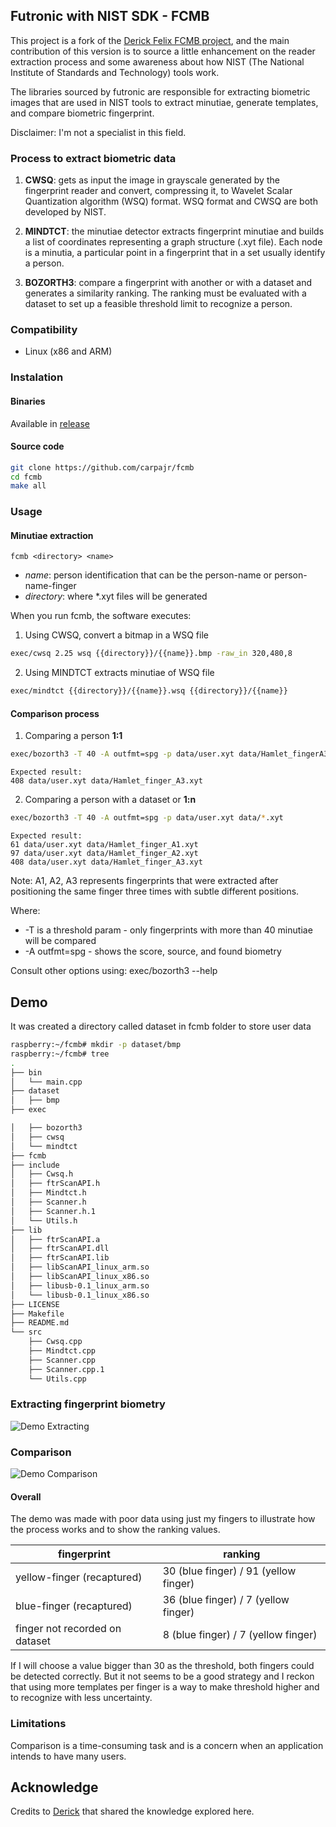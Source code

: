 ## Futronic with NIST SDK - FCMB

This project is a fork of the [Derick Felix FCMB project](https://github.com/derickfelix/fcmb/releases), and the main contribution of this version is to source a little enhancement on the reader extraction process and some awareness about how NIST (The National Institute of Standards and Technology) tools work.

The libraries sourced by futronic are responsible for extracting biometric images that are used in NIST tools to extract minutiae, generate templates, and compare biometric fingerprint.

Disclaimer: I'm not a specialist in this field.

### Process to extract biometric data

1. **CWSQ**: gets as input the image in grayscale generated by the fingerprint reader and convert, compressing it, to Wavelet Scalar Quantization algorithm (WSQ) format. WSQ format and CWSQ are both developed by NIST.

2. **MINDTCT**: the minutiae detector extracts fingerprint minutiae and builds a list of coordinates representing a graph structure (.xyt file). Each node is a minutia, a particular point in a fingerprint that in a set usually identify a person.

3. **BOZORTH3**: compare a fingerprint with another or with a dataset and generates a similarity ranking. The ranking must be evaluated with a dataset to set up a feasible threshold limit to recognize a person.


### Compatibility

* Linux (x86 and ARM)


### Instalation

#### Binaries

Available in [release](https://github.com/carpajr/fcmb/releases)

#### Source code

```bash
git clone https://github.com/carpajr/fcmb
cd fcmb
make all 
```

### Usage

#### Minutiae extraction

<code>fcmb &lt;directory&gt; &lt;name&gt;</code><br/>

* *name*: person identification that can be the person-name or person-name-finger
* *directory*: where *.xyt files will be generated


When you run fcmb, the software executes:
1. Using CWSQ, convert a bitmap in a WSQ file

```bash
exec/cwsq 2.25 wsq {{directory}}/{{name}}.bmp -raw_in 320,480,8
```

2. Using MINDTCT extracts minutiae of WSQ file

```bash
exec/mindtct {{directory}}/{{name}}.wsq {{directory}}/{{name}}
```


#### Comparison process

1. Comparing a person **1:1**

```bash
exec/bozorth3 -T 40 -A outfmt=spg -p data/user.xyt data/Hamlet_fingerA3.xyt
```

```
Expected result:
408 data/user.xyt data/Hamlet_finger_A3.xyt
```

2. Comparing a person with a dataset or **1:n**

```bash
exec/bozorth3 -T 40 -A outfmt=spg -p data/user.xyt data/*.xyt
```

```
Expected result:
61 data/user.xyt data/Hamlet_finger_A1.xyt
97 data/user.xyt data/Hamlet_finger_A2.xyt
408 data/user.xyt data/Hamlet_finger_A3.xyt
```

Note: A1, A2, A3 represents fingerprints that were extracted after positioning the same finger three times with subtle different positions.

Where:
* -T is a threshold param - only fingerprints with more than 40 minutiae will be compared
* -A outfmt=spg - shows the score, source, and found biometry

Consult other options using:
exec/bozorth3 --help

## Demo

It was created a directory called dataset in fcmb folder to store user data

```bash
raspberry:~/fcmb# mkdir -p dataset/bmp
raspberry:~/fcmb# tree
.
├── bin
│   └── main.cpp
├── dataset
│   ├── bmp
├── exec

│   ├── bozorth3
│   ├── cwsq
│   └── mindtct
├── fcmb
├── include
│   ├── Cwsq.h
│   ├── ftrScanAPI.h
│   ├── Mindtct.h
│   ├── Scanner.h
│   ├── Scanner.h.1
│   └── Utils.h
├── lib
│   ├── ftrScanAPI.a
│   ├── ftrScanAPI.dll
│   ├── ftrScanAPI.lib
│   ├── libScanAPI_linux_arm.so
│   ├── libScanAPI_linux_x86.so
│   ├── libusb-0.1_linux_arm.so
│   └── libusb-0.1_linux_x86.so
├── LICENSE
├── Makefile
├── README.md
└── src
    ├── Cwsq.cpp
    ├── Mindtct.cpp
    ├── Scanner.cpp
    ├── Scanner.cpp.1
    └── Utils.cpp
```

### Extracting fingerprint biometry

![Demo Extracting](https://github.com/carpajr/fcmb/blob/master/misc/extraction.gif)

### Comparison

![Demo Comparison](https://github.com/carpajr/fcmb/blob/master/misc/comparison.gif)


#### Overall

The demo was made with poor data using just my fingers to illustrate how the process works and to show the ranking values. 

| fingerprint | ranking |
| --- | --- |
| yellow-finger (recaptured) | 30 (blue finger) / 91 (yellow finger) |
| blue-finger (recaptured) | 36 (blue finger) / 7 (yellow finger) |
| finger not recorded on dataset | 8 (blue finger) / 7 (yellow finger) |

If I will choose a value bigger than 30 as the threshold, both fingers could be detected correctly. But it not seems to be a good strategy and I reckon that using more templates per finger is a way to make threshold higher and to recognize with less uncertainty.


### Limitations

Comparison is a time-consuming task and is a concern when an application intends to have many users.


## Acknowledge
Credits to [Derick](https://github.com/derickfelix) that shared the knowledge explored here.


